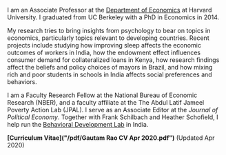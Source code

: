 I am an Associate Professor at the [Department of Economics](http://economics.harvard.edu/) at Harvard University. I graduated from UC Berkeley with a PhD in Economics in 2014. 

My research tries to bring insights from psychology to bear on topics in economics, particularly topics relevant to developing countries. Recent projects include studying how improving sleep affects the economic outcomes of workers in India, how the endowment effect influences consumer demand for collateralized loans in Kenya, how research findings affect the beliefs and policy choices of mayors in Brazil, and how mixing rich and poor students in schools in India affects social preferences and behaviors.

I am a Faculty Research Fellow at the National Bureau of Economic Research (NBER), and a faculty affiliate at the The Abdul Latif Jameel Poverty Action Lab (JPAL). I serve as an Associate Editor at the *Journal of Political Economy*. Together with Frank Schilbach and Heather Schofield, I help run the [Behavioral Development Lab](https://behavioraldevlab.org/index.html) in India. 

__[Curriculum Vitae]("/pdf/Gautam Rao CV Apr 2020.pdf")__ (Updated Apr 2020)

